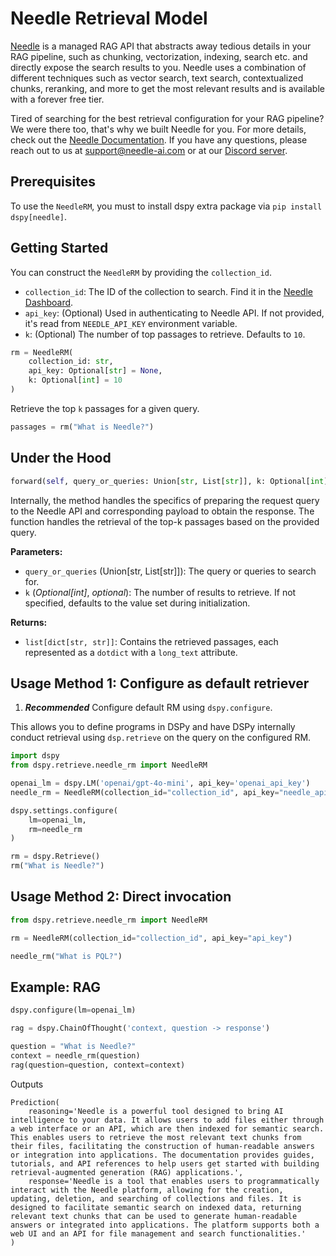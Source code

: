 # Needle Retrieval Model

[Needle](https://needle-ai.com/) is a managed RAG API that abstracts away tedious details in your RAG pipeline, such as chunking, vectorization, indexing, search etc. and directly expose the search results to you. Needle uses a combination of different techniques such as vector search, text search, contextualized chunks, reranking, and more to get the most relevant results and is available with a forever free tier.

Tired of searching for the best retrieval configuration for your RAG pipeline? We were there too, that's why we built Needle for you. For more details, check out the [Needle Documentation](https://docs.needle-ai.com/). If you have any questions, please reach out to us at [support@needle-ai.com](mailto:support@needle-ai.com) or at our [Discord server](https://discord.com/invite/XSHaP5pPHT).

## Prerequisites

To use the `NeedleRM`, you must to install dspy extra package via `pip install dspy[needle]`.

## Getting Started

You can construct the `NeedleRM` by providing the `collection_id`.

- `collection_id`: The ID of the collection to search. Find it in the [Needle Dashboard](https://needle-ai.com/dashboard/collections).
- `api_key`: (Optional) Used in authenticating to Needle API. If not provided, it's read from `NEEDLE_API_KEY` environment variable.
- `k`: (Optional) The number of top passages to retrieve. Defaults to `10`.

```python
rm = NeedleRM(
    collection_id: str,
    api_key: Optional[str] = None,
    k: Optional[int] = 10
)
```

Retrieve the top `k` passages for a given query.

```python
passages = rm("What is Needle?")
```

## Under the Hood

```python
forward(self, query_or_queries: Union[str, List[str]], k: Optional[int] = None, **kwargs) -> list[dict[str, str]]
```

Internally, the method handles the specifics of preparing the request query to the Needle API and corresponding payload to obtain the response.
The function handles the retrieval of the top-k passages based on the provided query.

**Parameters:**

- `query_or_queries` (Union[str, List[str]]): The query or queries to search for.
- `k` (_Optional[int]_, _optional_): The number of results to retrieve. If not specified, defaults to the value set during initialization.

**Returns:**

- `list[dict[str, str]]`: Contains the retrieved passages, each represented as a `dotdict` with a `long_text` attribute.


## Usage Method 1: Configure as default retriever

1. _**Recommended**_ Configure default RM using `dspy.configure`.

This allows you to define programs in DSPy and have DSPy internally conduct retrieval using `dsp.retrieve` on the query on the configured RM.

```python
import dspy
from dspy.retrieve.needle_rm import NeedleRM

openai_lm = dspy.LM('openai/gpt-4o-mini', api_key='openai_api_key')
needle_rm = NeedleRM(collection_id="collection_id", api_key="needle_api_key")

dspy.settings.configure(
    lm=openai_lm, 
    rm=needle_rm
)

rm = dspy.Retrieve()
rm("What is Needle?")
```

## Usage Method 2: Direct invocation

```python
from dspy.retrieve.needle_rm import NeedleRM

rm = NeedleRM(collection_id="collection_id", api_key="api_key")

needle_rm("What is PQL?")
```

## Example: RAG

```python
dspy.configure(lm=openai_lm)

rag = dspy.ChainOfThought('context, question -> response')

question = "What is Needle?"
context = needle_rm(question)
rag(question=question, context=context)
```

Outputs

```
Prediction(
    reasoning='Needle is a powerful tool designed to bring AI intelligence to your data. It allows users to add files either through a web interface or an API, which are then indexed for semantic search. This enables users to retrieve the most relevant text chunks from their files, facilitating the construction of human-readable answers or integration into applications. The documentation provides guides, tutorials, and API references to help users get started with building retrieval-augmented generation (RAG) applications.',
    response='Needle is a tool that enables users to programmatically interact with the Needle platform, allowing for the creation, updating, deletion, and searching of collections and files. It is designed to facilitate semantic search on indexed data, returning relevant text chunks that can be used to generate human-readable answers or integrated into applications. The platform supports both a web UI and an API for file management and search functionalities.'
)
```